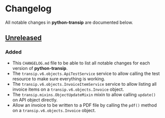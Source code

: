 # Changelog
All notable changes in **python-transip** are documented below.

## [Unreleased]
### Added
- This `CHANGELOG.md` file to be able to list all notable changes for each version of **python-transip**.
- The `transip.v6.objects.ApiTestService` service to allow calling the test resource to make sure everything is working.
- The `transip.v6.objects.InvoiceItemService` service to allow listing all invoice items on a `transip.v6.objects.Invoice` object.
- The `transip.mixins.ObjectUpdateMixin` mixin to allow calling `update()` on API object directly.
- Allow an invoice to be written to a PDF file by calling the `pdf()` method on a `transip.v6.objects.Invoice` object.

[Unreleased]: https://github.com/roaldnefs/python-transip/compare/v0.3.0...HEAD
